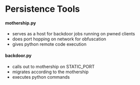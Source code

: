 # Persistence Tools
#### mothership.py
- serves as a host for backdoor jobs running on pwned clients
- does port hopping on network for obfuscation
- gives python remote code execution

#### backdoor.py
- calls out to mothership on STATIC_PORT
- migrates according to the mothership
- executes python commands
